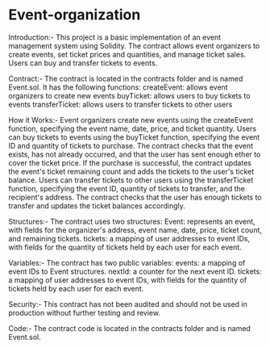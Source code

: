 # Event-organization
Introduction:-
This project is a basic implementation of an event management system using Solidity. The contract allows event organizers to create events, set ticket prices and quantities, and manage ticket sales. Users can buy and transfer tickets to events.

Contract:-
The contract is located in the contracts folder and is named Event.sol. It has the following functions:
createEvent: allows event organizers to create new events
buyTicket: allows users to buy tickets to events
transferTicket: allows users to transfer tickets to other users

How it Works:-
Event organizers create new events using the createEvent function, specifying the event name, date, price, and ticket quantity.
Users can buy tickets to events using the buyTicket function, specifying the event ID and quantity of tickets to purchase.
The contract checks that the event exists, has not already occurred, and that the user has sent enough ether to cover the ticket price.
If the purchase is successful, the contract updates the event's ticket remaining count and adds the tickets to the user's ticket balance.
Users can transfer tickets to other users using the transferTicket function, specifying the event ID, quantity of tickets to transfer, and the recipient's address.
The contract checks that the user has enough tickets to transfer and updates the ticket balances accordingly.

Structures:-
The contract uses two structures:
Event: represents an event, with fields for the organizer's address, event name, date, price, ticket count, and remaining tickets.
tickets: a mapping of user addresses to event IDs, with fields for the quantity of tickets held by each user for each event.

Variables:-
The contract has two public variables:
events: a mapping of event IDs to Event structures.
nextId: a counter for the next event ID.
tickets: a mapping of user addresses to event IDs, with fields for the quantity of tickets held by each user for each event.

Security:-
This contract has not been audited and should not be used in production without further testing and review.

Code:-
The contract code is located in the contracts folder and is named Event.sol.
